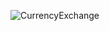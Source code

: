 ![CurrencyExchange](https://github.com/MarkTheBoy/Currency-Exchange/assets/146758649/fe076b5d-5320-49e2-bad3-d5c46197956c)
